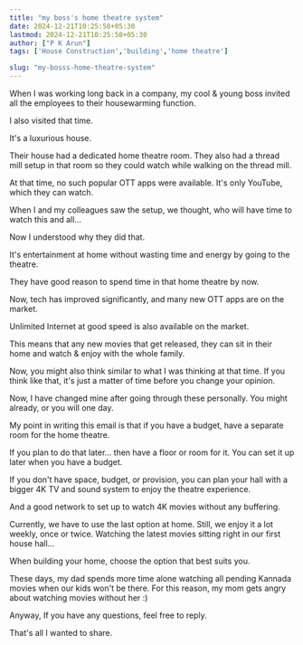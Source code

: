 ```yaml
---
title: "my boss's home theatre system"
date: 2024-12-21T10:25:58+05:30
lastmod: 2024-12-21T10:25:58+05:30
author: ["P K Arun"]
tags: ['House Construction','building','home theatre']

slug: "my-bosss-home-theatre-system"
---
```


When I was working long back in a company, my cool & young boss invited all the employees to their housewarming function.

I also visited that time.

It's a luxurious house.

Their house had a dedicated home theatre room. They also had a thread mill setup in that room so they could watch while walking on the thread mill.

At that time, no such popular OTT apps were available. It's only YouTube, which they can watch.

When I and my colleagues saw the setup, we thought, who will have time to watch this and all…

Now I understood why they did that.

It's entertainment at home without wasting time and energy by going to the theatre.

They have good reason to spend time in that home theatre by now.

Now, tech has improved significantly, and many new OTT apps are on the market.

Unlimited Internet at good speed is also available on the market.

This means that any new movies that get released, they can sit in their home and watch & enjoy with the whole family.

Now, you might also think similar to what I was thinking at that time. If you think like that, it's just a matter of time before you change your opinion.

Now, I have changed mine after going through these personally. You might already, or you will one day.

My point in writing this email is that if you have a budget, have a separate room for the home theatre.

If you plan to do that later… then have a floor or room for it. You can set it up later when you have a budget.

If you don't have space, budget, or provision, you can plan your hall with a bigger 4K TV and sound system to enjoy the theatre experience.

And a good network to set up to watch 4K movies without any buffering.

Currently, we have to use the last option at home. Still, we enjoy it a lot weekly, once or twice. Watching the latest movies sitting right in our first house hall…

When building your home, choose the option that best suits you.

These days, my dad spends more time alone watching all pending Kannada movies when our kids won't be there. For this reason, my mom gets angry about watching movies without her :)

Anyway, If you have any questions, feel free to reply.

That's all I wanted to share.